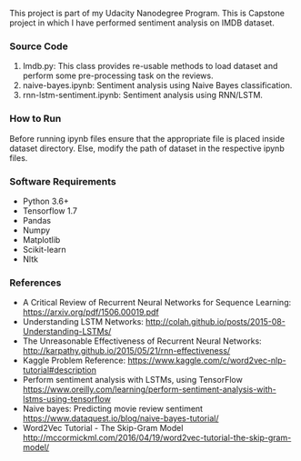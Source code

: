 This project is part of my Udacity Nanodegree Program. This is Capstone project in which I have performed sentiment analysis 
on IMDB dataset. 

### Source Code
1. Imdb.py: This class provides re-usable methods to load dataset and perform some pre-processing task on the reviews.
2. naive-bayes.ipynb: Sentiment analysis using Naive Bayes classification.
3. rnn-lstm-sentiment.ipynb: Sentiment analysis using RNN/LSTM.

### How to Run
Before running ipynb files ensure that the appropriate file is placed inside dataset directory. 
Else, modify the path of dataset in the respective ipynb files.

### Software Requirements
* Python 3.6+
* Tensorflow 1.7
* Pandas
* Numpy
* Matplotlib
* Scikit-learn
* Nltk

### References
- A Critical Review of Recurrent Neural Networks for Sequence Learning: https://arxiv.org/pdf/1506.00019.pdf
- Understanding LSTM Networks: http://colah.github.io/posts/2015-08-Understanding-LSTMs/
- The Unreasonable Effectiveness of Recurrent Neural Networks: http://karpathy.github.io/2015/05/21/rnn-effectiveness/
- Kaggle Problem Reference: https://www.kaggle.com/c/word2vec-nlp-tutorial#description
- Perform sentiment analysis with LSTMs, using TensorFlow https://www.oreilly.com/learning/perform-sentiment-analysis-with-lstms-using-tensorflow
- Naive bayes: Predicting movie review sentiment https://www.dataquest.io/blog/naive-bayes-tutorial/
- Word2Vec Tutorial - The Skip-Gram Model http://mccormickml.com/2016/04/19/word2vec-tutorial-the-skip-gram-model/

